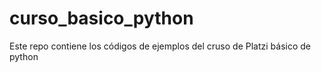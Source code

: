 # curso_basico_python
Este repo contiene los códigos de ejemplos del cruso de Platzi básico de python
